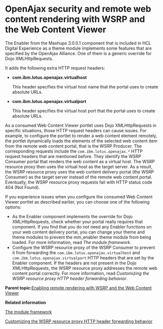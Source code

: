 # OpenAjax security and remote web content rendering with WSRP and the Web Content Viewer 

The Enabler from the Mashups 3.0.0.1 component that is included in HCL Digital Experience as a theme module implements some features that are specified by the OpenAjax Alliance. One of them is a generic override for Dojo XMLHttpRequests.

It adds the following extra HTTP request headers:

-   **com.ibm.lotus.openajax.virtualhost**

    This header specifies the virtual host name that the portal uses to create absolute URLs.

-   **com.ibm.lotus.openajax.virtualport**

    This header specifies the virtual host port that the portal uses to create absolute URLs.


As a consumed Web Content Viewer portlet uses Dojo XMLHttpRequests in specific situations, those HTTP request headers can cause issues. For example, to configure the portlet to render a web content element remotely, the portlet dynamically loads the elements of the selected web content item from the remote web content portal, that is the WSRP Producer. The corresponding requests include the `com.ibm.lotus.openajax.*` HTTP request headers that are mentioned before. They identify the WSRP Consumer portal that renders the web content as a virtual host. The WSRP resource proxy then uses the virtual host as the target server. As a result, the WSRP resource proxy uses the web content delivery portal \(the WSRP Consumer\) as the target server instead of the remote web content portal. Eventually, the WSRP resource proxy requests fail with HTTP status code 404 \(Not Found\).

If you experience issues when you configure the consumed Web Content Viewer portlet as described earlier, you can choose one of the following options:

-   As the Enabler component implements the override for Dojo XMLHttpRequests, check whether your portal really requires that component. If you find that you do not need any Enabler functions on your web content delivery portal, you can change your theme and theme modules to prevent the mm\_enabler theme module from being loaded. For more information, read *The module framework*.
-   Configure the WSRP resource proxy of the WSRP Consumer to prevent it from forwarding the `com.ibm.lotus.openajax.virtualhost` and `com.ibm.lotus.openajax.virtualport` HTTP headers that are set by the Enabler component. If the headers are not present in the Dojo XMLHttpRequests, the WSRP resource proxy addresses the remote web content portal correctly. For more information, read *Customizing the WSRP resource proxy HTTP header forwarding behavior*.

**Parent topic:**[Enabling remote rendering with WSRP and the Web Content Viewer ](../wcm/wcm_config_wcmviewer_wsrp.md)

**Related information**  


[The module framework ](../dev-theme/themeopt_module.md)

[Customizing the WSRP resource proxy HTTP header forwarding behavior](../admin-system/wsrpt_cons_cust_resproxy_frwrd.md)

